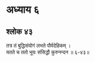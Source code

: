 # अध्याय ६

## श्लोक ४३

तत्र तं बुद्धिसंयोगं लभते पौर्वदेहिकम् ।<br>यतते च ततो भूयः संसिद्धौ कुरुनन्दन ॥ ६-४३॥<br><br>


